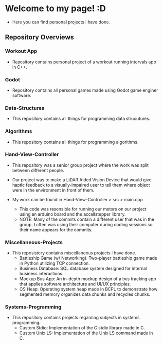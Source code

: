 # Welcome to my page! :D
- Here you can find personal projects I have done.

## Repository Overviews

### Workout App
- Repository contains personal project of a workout running intervals app in C++.

### Godot
- Repository contains all personal games made using Godot game enginer software.

### Data-Structures
- This repository contains all things for programming data strucutures.

### Algorithms
- This repository contains all things for programming algorithms.

### Hand-View-Controller
- This repository was a senior group project where the work was split between different people.
- Our project was to make a LiDAR Aided Vision Device that would give haptic feedback to a visually-impaired user to tell them where object were in the environment in front of them.

- My work can be found in Hand-View-Controller > src > main.cpp
  - This code was resonsible for running our motors on our project using an arduino board and the accellstepper library.
  - NOTE: Many of the commits contain a different user that was in the group. I often was using their computer during coding sessions so their name appears for the commits.

### Miscellaneous-Projects
- This reposistory contains miscellaneous projects I have done.
  - Battleship Game (w/ Networking): Two-player battleship game made in Python utilizing TCP connection.
  - Business Database: SQL database system designed for internal business interactions.
  - Mockup Bus App: An in-depth mockup design of a bus tracking app that applies software architecture and UI/UX principles.
  - OS Heap: Operating system heap made in BCPL to demonstrate how segmented memory organizes data chunks and recycles chunks.

### Systems-Programming
- This repository contains projects regarding subjects in systems programming.
  - Custom Stdio: Implementation of the C stdio library made in C.
  - Custom Unix LS: Implementation of the Unix LS command made in C.
